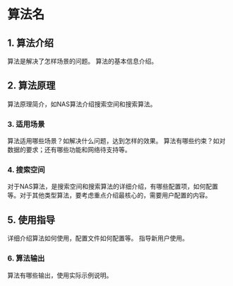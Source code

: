 # 算法名

## 1. 算法介绍

算法是解决了怎样场景的问题。
算法的基本信息介绍。

## 2. 算法原理

算法原理简介，如NAS算法介绍搜索空间和搜索算法。

### 3. 适用场景

算法适用哪些场景？如解决什么问题，达到怎样的效果。
算法有哪些约束？如对数据的要求；还有哪些功能和网络待支持等。

### 4. 搜索空间

对于NAS算法，是搜索空间和搜索算法的详细介绍，有哪些配置项，如何配置等。对于其他类型算法，要考虑重点介绍最核心的，需要用户配置的内容。

## 5. 使用指导

详细介绍算法如何使用，配置文件如何配置等。
指导新用户使用。

### 6. 算法输出

算法有哪些输出，使用实际示例说明。
